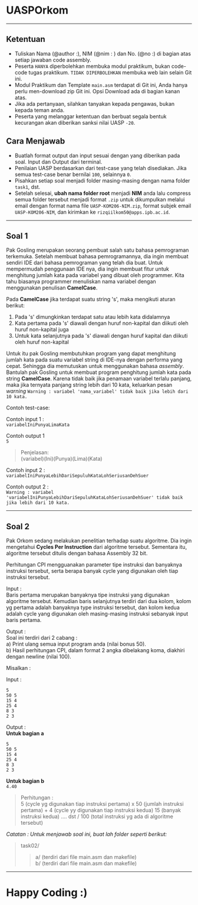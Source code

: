 # UASPOrkom
***
## Ketentuan
- Tuliskan Nama (@author :), NIM (@nim : ) dan No. (@no :) di bagian atas setiap jawaban code assembly.
- Peserta `HANYA` diperbolehkan membuka modul praktikum, bukan code-code tugas praktikum. `TIDAK DIPERBOLEHKAN` membuka web lain selain Git ini.
- Modul Praktikum dan Template `main.asm` terdapat di Git ini, Anda hanya perlu men-download zip Git ini. Opsi Download ada di bagian kanan atas.
- Jika ada pertanyaan, silahkan tanyakan kepada pengawas, bukan kepada teman anda.
- Peserta yang melanggar ketentuan dan berbuat segala bentuk kecurangan akan diberikan sanksi nilai UASP `-20`.

## Cara Menjawab
- Buatlah format output dan input sesuai dengan yang diberikan pada soal. Input dan Output dari terminal.
- Penilaian UASP berdasarkan dari test-case yang telah disediakan. Jika semua test-case benar bernilai `100`, selainnya `0`.
- Pisahkan setiap soal menjadi folder masing-masing dengan nama folder `task1`, dst.
- Setelah selesai, **ubah nama folder root** menjadi **NIM** anda lalu compress semua folder tersebut menjadi format `.zip` untuk dikumpulkan melalui email dengan format nama file
`UASP-KOM206-NIM.zip`, format subjek email `UASP-KOM206-NIM`, dan kirimkan ke `rizqiilkom50@apps.ipb.ac.id`.

***
## Soal 1
Pak Gosling merupakan seorang pembuat salah satu bahasa pemrograman terkemuka. Setelah membuat bahasa pemrogramannya, dia ingin membuat sendiri IDE dari bahasa pemrograman yang telah dia buat. Untuk mempermudah penggunaan IDE nya, dia ingin membuat fitur untuk menghitung jumlah kata pada variabel yang dibuat oleh programmer. Kita tahu biasanya programmer menuliskan nama variabel dengan menggunakan penulisan **CamelCase**.

Pada **CamelCase** jika terdapat suatu string 's', maka mengikuti aturan berikut:
1. Pada 's' dimungkinkan terdapat satu atau lebih kata didalamnya
2. Kata pertama pada 's' diawali dengan huruf non-kapital dan diikuti oleh huruf non-kapital juga
3. Untuk kata selanjutnya pada 's' diawali dengan huruf kapital dan diikuti oleh huruf non-kapital

Untuk itu pak Gosling membutuhkan program yang dapat menghitung jumlah kata pada suatu variabel string di IDE-nya dengan performa yang cepat. Sehingga dia memutuskan untuk menggunakan bahasa *assembly*. Bantulah pak Gosling untuk membuat program penghitung jumlah kata pada string **CamelCase**. Karena tidak baik jika penamaan variabel terlalu panjang, maka jika ternyata panjang string lebih dari 10 kata, keluarkan pesan *warning* `Warning : variabel 'nama_variabel' tidak baik jika lebih dari 10 kata.`

Contoh test-case:

Contoh input 1 :<br />
`variabelIniPunyaLimaKata`

Contoh output 1 <br />
`5`

> Penjelasan: <br />
(variabel)(Ini)(Punya)(Lima)(Kata)

Contoh input 2 :<br />
`variabelIniPunyaLebihDariSepuluhKataLohSeriusanDehSuer`

Contoh output 2 :<br />
`Warning : variabel 'variabelIniPunyaLebihDariSepuluhKataLohSeriusanDehSuer' tidak baik jika lebih dari 10 kata.`

***

## Soal 2
Pak Orkom sedang melakukan penelitian terhadap suatu algoritme. Dia ingin mengetahui **Cycles Per Instruction** dari algoritme tersebut. Sementara itu, algoritme tersebut ditulis dengan bahasa Assembly 32 bit.

Perhitungan CPI mengguanakan parameter tipe instruksi dan banyaknya instruksi tersebut, serta berapa banyak cycle yang digunakan oleh tiap instruksi tersebut.

Input : <br />
Baris pertama merupakan banyaknya tipe instruksi yang digunakan algoritme tersebut.
Kemudian baris selanjutnya terdiri dari dua kolom, kolom yg pertama adalah banyaknya type instruksi tersebut, dan kolom kedua adalah cycle yang digunakan oleh masing-masing instruksi sebanyak input baris pertama.

Output : <br />
Soal ini terdiri dari 2 cabang : <br />
a) Print ulang semua input program anda (nilai bonus 50). <br />
b) Hasil perhitungan CPI, dalam format 2 angka dibelakang koma, diakhiri dengan newline (nilai 100).

Misalkan :

Input : <br />
```
5
50 5
15 4
25 4
8 3
2 3
```

Output :<br />
**Untuk bagian a**<br />
```
5
50 5
15 4
25 4
8 3
2 3
```

**Untuk bagian b**<br />
`4.40`


>Perhitungan :<br />
5 (cycle yg digunakan tiap instruksi pertama) x 50 (jumlah instruksi pertama) + 4 (cycle yy digunakan tiap instruksi kedua) 15 (banyak instruksi kedua) .... dst / 100 (total instruksi yg ada di algoritme tersebut)


*Catatan :
Untuk menjawab soal ini, buat lah folder seperti berikut:*<br />
>task02/<br />
  >>a/ (terdiri dari file main.asm dan makefile)<br />
  >>b/ (terdiri dari file main.asm dan makefile)

---
# Happy Coding :)
